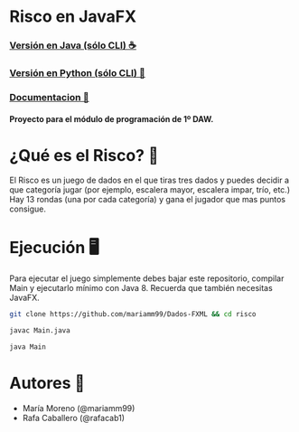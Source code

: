 # Risco en JavaFX
### [Versión en Java (sólo CLI) ☕️](https://github.com/mariamm99/ProyectoDados)
### [Versión en Python (sólo CLI) 🐍](https://github.com/mariamm99/dadosPython)
### [Documentacion 📃](https://github.com/mariamm99/ProyectoDados/tree/master/doc)
#### Proyecto para el módulo de programación de 1º DAW.

# ¿Qué es el Risco? 🎲
El Risco es un juego de dados en el que tiras tres dados y puedes decidir a que categoría jugar (por ejemplo, escalera mayor, escalera impar, trío, etc.) Hay 13 rondas (una por cada categoría) y gana el jugador que mas puntos consigue.

# Ejecución 🖥️
Para ejecutar el juego simplemente debes bajar este repositorio, compilar Main y ejecutarlo mínimo con Java 8. Recuerda que también necesitas JavaFX.

```bash
git clone https://github.com/mariamm99/Dados-FXML && cd risco

javac Main.java

java Main
```

# Autores 👥
+ María Moreno (@mariamm99)
+ Rafa Caballero (@rafacab1)
